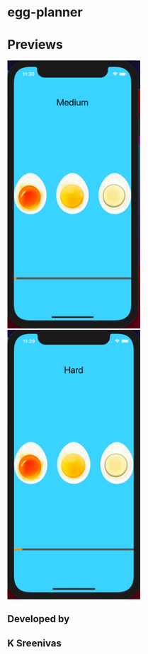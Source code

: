 # egg-planner

# Previews

<p >
  <img src="https://github.com/Sreenivassreee/egg-planner/blob/main/Previews/1.png" width="300" title="Screenshot-1 "><br>
  <img src="https://github.com/Sreenivassreee/egg-planner/blob/main/Previews/2.png" width="300" title="Screenshot-2 "><br>


       
</p>

## Developed by
## K Sreenivas 
